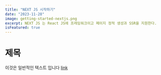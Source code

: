 ```yaml
---
title: "NEXT JS 시작하기"
date: "2023-11-28"
image: getting-started-nextjs.png
excerpt: NEXT JS 는 React JS에 프레임워크이고 페이지 정적 생성과 SSR을 지원한다.
isFeatured: true
---
```


# 제목

이것은 일반적인 텍스트 입니다 [link](https://google.com)
